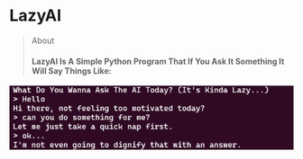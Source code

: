 # LazyAI

> About
> #### LazyAI Is A Simple Python Program That If You Ask It Something It Will Say Things Like:
![image](assets/ss.png)
